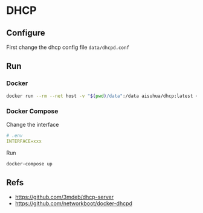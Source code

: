 # DHCP

## Configure

First change the dhcp config file `data/dhcpd.conf`

## Run

### Docker

```sh
docker run --rm --net host -v "$(pwd)/data":/data aisuhua/dhcp:latest <INTERFACE>
```

### Docker Compose

Change the interface

```yaml
# .env
INTERFACE=xxx
```

Run

```sh
docker-compose up
```

## Refs

- https://github.com/3mdeb/dhcp-server
- https://github.com/networkboot/docker-dhcpd
